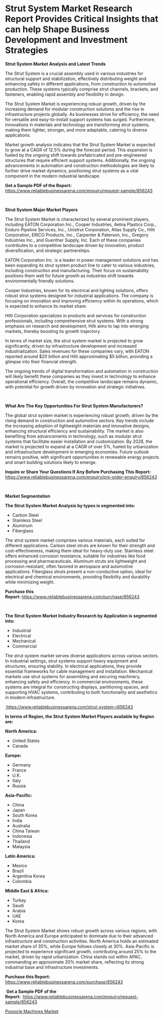 <p><h1>Strut System Market Research Report Provides Critical Insights that can help Shape Business Development and Investment Strategies</h1></p><p><strong>Strut System Market Analysis and Latest Trends</strong></p>
<p><p>The Strut System is a crucial assembly used in various industries for structural support and stabilization, effectively distributing weight and enhancing safety in different applications, from construction to automotive production. These systems typically comprise strut channels, brackets, and fasteners, enabling rapid assembly and flexibility in design. </p><p>The Strut System Market is experiencing robust growth, driven by the increasing demand for modular construction solutions and the rise in infrastructure projects globally. As businesses strive for efficiency, the need for versatile and easy-to-install support systems has surged. Furthermore, innovations in materials and technology are transforming strut systems, making them lighter, stronger, and more adaptable, catering to diverse applications.</p><p>Market growth analysis indicates that the Strut System Market is expected to grow at a CAGR of 12.5% during the forecast period. This expansion is fueled by the ongoing shift towards prefabricated and pre-engineered structures that require efficient support systems. Additionally, the ongoing advancements in automation and construction methodologies are likely to further drive market dynamics, positioning strut systems as a vital component in the modern industrial landscape.</p></p>
<p><strong>Get a Sample PDF of the Report:&nbsp;</strong> <a href="https://www.reliablebusinessarena.com/enquiry/request-sample/856243?utm_campaign=2514&utm_medium=2&utm_source=Github&utm_content=ia&utm_term=08042025&utm_id=strut-system">https://www.reliablebusinessarena.com/enquiry/request-sample/856243</a></p>
<p>&nbsp;</p>
<p><strong>Strut System Major Market Players</strong></p>
<p><p>The Strut System Market is characterized by several prominent players, including EATON Corporation Inc., Cooper Industries, Aetna Plastics Corp., Enduro Pipeline Services, Inc., Unistrut Corporation, Atlas Supply Co., Hilti Corporation, ERICO Products, Inc., Carpenter & Paterson, Inc., Gregory Industries Inc., and Guenther Supply, Inc. Each of these companies contributes to a competitive landscape driven by innovation, product diversification, and strategic partnerships.</p><p>EATON Corporation Inc. is a leader in power management solutions and has been expanding its strut system product line to cater to various industries, including construction and manufacturing. Their focus on sustainability positions them well for future growth as industries shift towards environmentally friendly solutions.</p><p>Cooper Industries, known for its electrical and lighting solutions, offers robust strut systems designed for industrial applications. The company is focusing on innovation and improving efficiency within its operations, which is expected to enhance its market share.</p><p>Hilti Corporation specializes in products and services for construction professionals, including comprehensive strut systems. With a strong emphasis on research and development, Hilti aims to tap into emerging markets, thereby boosting its growth trajectory.</p><p>In terms of market size, the strut system market is projected to grow significantly, driven by infrastructure development and increased industrialization. Sales revenues for these companies vary, with EATON reported around $20 billion and Hilti approximating $5 billion, providing a glimpse into their financial strength.</p><p>The ongoing trends of digital transformation and automation in construction will likely benefit these companies as they invest in technology to enhance operational efficiency. Overall, the competitive landscape remains dynamic, with potential for growth driven by innovation and strategic initiatives.</p></p>
<p>&nbsp;</p>
<p><strong>What Are The Key Opportunities For Strut System Manufacturers?</strong></p>
<p><p>The global strut system market is experiencing robust growth, driven by the rising demand in construction and automotive sectors. Key trends include the increasing adoption of lightweight materials and innovative designs, enhancing structural efficiency and sustainability. The market is also benefiting from advancements in technology, such as modular strut systems that facilitate easier installation and customization. By 2028, the market is projected to expand at a CAGR of over 5%, fueled by urbanization and infrastructure development in emerging economies. Future outlook remains positive, with significant opportunities in renewable energy projects and smart building solutions likely to emerge.</p></p>
<p><strong>Inquire or Share Your Questions If Any Before Purchasing This Report:</strong> <a href="https://www.reliablebusinessarena.com/enquiry/pre-order-enquiry/856243?utm_campaign=2514&utm_medium=2&utm_source=Github&utm_content=ia&utm_term=08042025&utm_id=strut-system">https://www.reliablebusinessarena.com/enquiry/pre-order-enquiry/856243</a></p>
<p>&nbsp;</p>
<p><strong>Market Segmentation</strong></p>
<p><strong>The Strut System Market Analysis by types is segmented into:</strong></p>
<p><ul><li>Carbon Steel</li><li>Stainless Steel</li><li>Aluminum</li><li>Fiberglass</li></ul></p>
<p><p>The strut system market comprises various materials, each suited for different applications. Carbon steel struts are known for their strength and cost-effectiveness, making them ideal for heavy-duty use. Stainless steel offers enhanced corrosion resistance, suitable for industries like food processing and pharmaceuticals. Aluminum struts are lightweight and corrosion-resistant, often favored in aerospace and automotive applications. Fiberglass struts present a non-conductive option, ideal for electrical and chemical environments, providing flexibility and durability while minimizing weight.</p></p>
<p><strong>Purchase this Report:&nbsp;</strong><a href="https://www.reliablebusinessarena.com/purchase/856243?utm_campaign=2514&utm_medium=2&utm_source=Github&utm_content=ia&utm_term=08042025&utm_id=strut-system">https://www.reliablebusinessarena.com/purchase/856243</a></p>
<p>&nbsp;</p>
<p><strong>The Strut System Market Industry Research by Application is segmented into:</strong></p>
<p><ul><li>Industrial</li><li>Electrical</li><li>Mechanical</li><li>Commercial</li></ul></p>
<p><p>The strut system market serves diverse applications across various sectors. In industrial settings, strut systems support heavy equipment and structures, ensuring stability. In electrical applications, they provide essential frameworks for cable management and installation. Mechanical markets use strut systems for assembling and securing machinery, enhancing safety and efficiency. In commercial environments, these systems are integral for constructing displays, partitioning spaces, and supporting HVAC systems, contributing to both functionality and aesthetics in modern infrastructure.</p></p>
<p><a href="https://www.reliablebusinessarena.com/strut-system-r856243?utm_campaign=2514&utm_medium=2&utm_source=Github&utm_content=ia&utm_term=08042025&utm_id=strut-system">&nbsp;https://www.reliablebusinessarena.com/strut-system-r856243</a></p>
<p><strong>In terms of Region, the Strut System Market Players available by Region are:</strong></p>
<p>
    <p> <strong> North America: </strong>
        <ul>
            <li>United States</li>
            <li>Canada</li>
        </ul>
        </p> 
    <p> <strong> Europe: </strong>
        <ul>
            <li>Germany</li>
            <li>France</li>
            <li>U.K.</li>
            <li>Italy</li>
            <li>Russia</li>
        </ul>
        </p> 
    <p> <strong> Asia-Pacific: </strong>
        <ul>
            <li>China</li>
            <li>Japan</li>
            <li>South Korea</li>
            <li>India</li>
            <li>Australia</li>
            <li>China Taiwan</li>
            <li>Indonesia</li>
            <li>Thailand</li>
            <li>Malaysia</li>
        </ul>
        </p> 
    <p> <strong> Latin America: </strong>
        <ul>
            <li>Mexico</li>
            <li>Brazil</li>
            <li>Argentina Korea</li>
            <li>Colombia</li>
        </ul>
        </p> 
    <p> <strong> Middle East & Africa: </strong>
        <ul>
            <li>Turkey</li>
            <li>Saudi</li>
            <li>Arabia</li>
            <li>UAE</li>
            <li>Korea</li>
        </ul>
    </p>
    </p>
<p><p>The Strut System Market shows robust growth across various regions, with North America and Europe anticipated to dominate due to their advanced infrastructure and construction activities. North America holds an estimated market share of 35%, while Europe follows closely at 30%. Asia-Pacific is projected to experience significant growth, contributing around 25% to the market, driven by rapid urbanization. China stands out within APAC, commanding an approximate 20% market share, reflecting its strong industrial base and infrastructure investments.</p></p>
<p><strong>Purchase this Report: </strong><a href="https://www.reliablebusinessarena.com/purchase/856243?utm_campaign=2514&utm_medium=2&utm_source=Github&utm_content=ia&utm_term=08042025&utm_id=strut-system">https://www.reliablebusinessarena.com/purchase/856243</a></p>
<p>&nbsp;<strong>Get a Sample PDF of the Report:&nbsp;&nbsp;</strong><a href="https://www.reliablebusinessarena.com/enquiry/request-sample/856243?utm_campaign=2514&utm_medium=2&utm_source=Github&utm_content=ia&utm_term=08042025&utm_id=strut-system">https://www.reliablebusinessarena.com/enquiry/request-sample/856243</a></p>
<p><strong></strong></p>
<p><p><a href="https://github.com/manesros8/Market-Research-Report-List-1/blob/main/popsicle-machines-market.md?utm_campaign=2514&utm_medium=2&utm_source=Github&utm_content=ia&utm_term=08042025&utm_id=strut-system">Popsicle Machines Market</a></p></p>